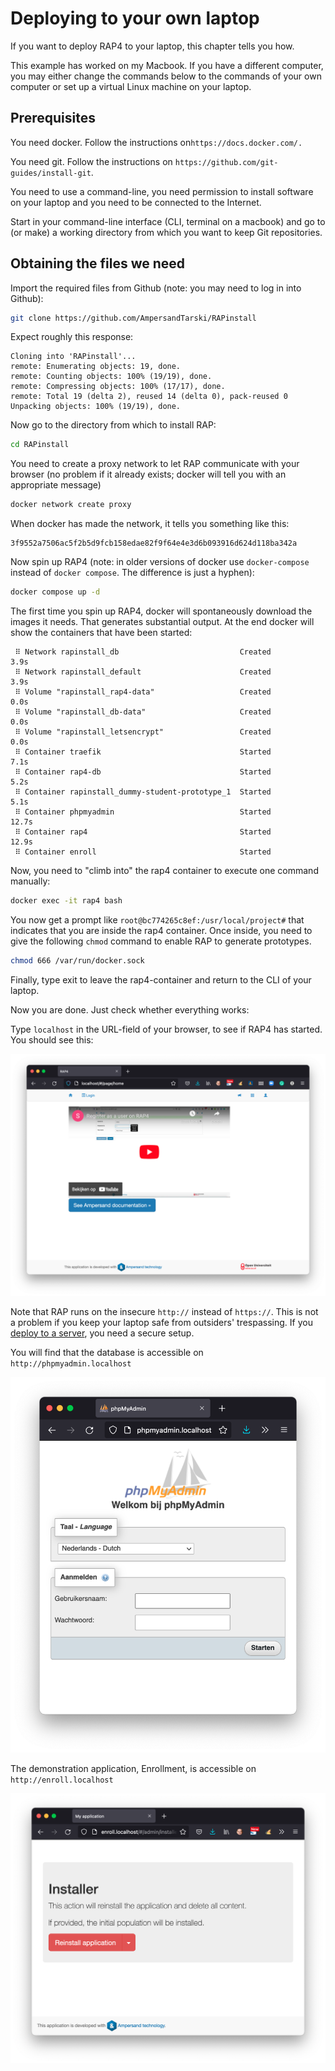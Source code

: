 # Deploying to your own laptop

If you want to deploy RAP4 to your laptop, this chapter tells you how.

This example has worked on my Macbook. If you have a different computer, you may either change the commands below to the commands of your own computer or set up a virtual Linux machine on your laptop.

## Prerequisites

You need docker. Follow the instructions on`https://docs.docker.com/.`

You need git. Follow the instructions on `https://github.com/git-guides/install-git`.

You need to use a command-line, you need permission to install software on your laptop and you need to be connected to the Internet.

Start in your command-line interface \(CLI, terminal on a macbook\) and go to \(or make\) a working directory from which you want to keep Git repositories.

## Obtaining the files we need

Import the required files from Github \(note: you may need to log in into Github\):

```bash
git clone https://github.com/AmpersandTarski/RAPinstall
```

Expect roughly this response:

```text
Cloning into 'RAPinstall'...
remote: Enumerating objects: 19, done.
remote: Counting objects: 100% (19/19), done.
remote: Compressing objects: 100% (17/17), done.
remote: Total 19 (delta 2), reused 14 (delta 0), pack-reused 0
Unpacking objects: 100% (19/19), done.
```

Now go to the directory from which to install RAP:

```bash
cd RAPinstall
```

You need to create a proxy network to let RAP communicate with your browser \(no problem if it already exists; docker will tell you with an appropriate message\)

```bash
docker network create proxy
```

When docker has made the network, it tells you something like this:

```text
3f9552a7506ac5f2b5d9fcb158edae82f9f64e4e3d6b093916d624d118ba342a
```

Now spin up RAP4 \(note: in older versions of docker use `docker-compose` instead of `docker compose`. The difference is just a hyphen\):

```bash
docker compose up -d
```

The first time you spin up RAP4, docker will spontaneously download the images it needs. That generates substantial output. At the end docker will show the containers that have been started:

```text
 ⠿ Network rapinstall_db                           Created                                                                                                                                                                               3.9s
 ⠿ Network rapinstall_default                      Created                                                                                                                                                                               3.9s
 ⠿ Volume "rapinstall_rap4-data"                   Created                                                                                                                                                                               0.0s
 ⠿ Volume "rapinstall_db-data"                     Created                                                                                                                                                                               0.0s
 ⠿ Volume "rapinstall_letsencrypt"                 Created                                                                                                                                                                               0.0s
 ⠿ Container traefik                               Started                                                                                                                                                                               7.1s
 ⠿ Container rap4-db                               Started                                                                                                                                                                               5.2s
 ⠿ Container rapinstall_dummy-student-prototype_1  Started                                                                                                                                                                               5.1s
 ⠿ Container phpmyadmin                            Started                                                                                                                                                                              12.7s
 ⠿ Container rap4                                  Started                                                                                                                                                                              12.9s
 ⠿ Container enroll                                Started
```

Now, you need to "climb into" the rap4 container to execute one command manually:

```bash
docker exec -it rap4 bash
```

You now get a prompt like `root@bc774265c8ef:/usr/local/project#` that indicates that you are inside the rap4 container. Once inside, you need to give the following `chmod` command to enable RAP to generate prototypes.

```bash
chmod 666 /var/run/docker.sock
```

Finally, type exit to leave the rap4-container and return to the CLI of your laptop.

Now you are done. Just check whether everything works:

Type `localhost` in the URL-field of your browser, to see if RAP4 has started. You should see this:

![](../.gitbook/assets/schermafbeelding-2021-07-31-om-08.31.22.png)

Note that RAP runs on the insecure `http://` instead of `https://`.  This is not a problem if you keep your laptop safe from outsiders' trespassing. If you [deploy to a server](deploying-ounl-rap3.md), you need a secure setup.

You will find that the database is accessible on `http://phpmyadmin.localhost`

![](../.gitbook/assets/schermafbeelding-2021-07-31-om-08.36.16.png)

The demonstration application, Enrollment, is accessible on `http://enroll.localhost`

![](../.gitbook/assets/schermafbeelding-2021-07-31-om-08.37.47.png)

